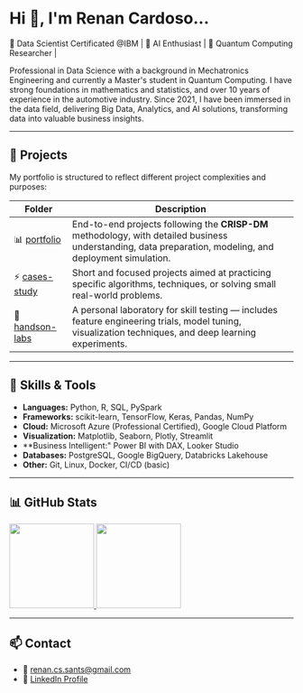 <h1 align="left">Hi 👋, I'm Renan Cardoso...</h1>
🎯 Data Scientist Certificated @IBM | 🤖 AI Enthusiast | 🧠 Quantum Computing Researcher |

Professional in Data Science with a background in Mechatronics Engineering and currently a Master's student in Quantum Computing. I have strong foundations in mathematics and statistics, and over 10 years of experience in the automotive industry. Since 2021, I have been immersed in the data field, delivering Big Data, Analytics, and AI solutions, transforming data into valuable business insights.

---

## 🚀 Projects

My portfolio is structured to reflect different project complexities and purposes:

|      Folder      | Description |
|------------------|-------------|
| 📊 [portfolio](./projetos_longos) | End-to-end projects following the **CRISP-DM** methodology, with detailed business understanding, data preparation, modeling, and deployment simulation. |
| ⚡ [cases-study](./projetos_praticos) | Short and focused projects aimed at practicing specific algorithms, techniques, or solving small real-world problems. |
| 🧪 [handson-labs](./experiments) | A personal laboratory for skill testing — includes feature engineering trials, model tuning, visualization techniques, and deep learning experiments. |

---

## 🧠 Skills & Tools
- **Languages:** Python, R, SQL, PySpark  
- **Frameworks:** scikit-learn, TensorFlow, Keras, Pandas, NumPy  
- **Cloud:** Microsoft Azure (Professional Certified), Google Cloud Platform  
- **Visualization:** Matplotlib, Seaborn, Plotly, Streamlit
- **Business Intelligent:" Power BI with DAX, Looker Studio  
- **Databases:** PostgreSQL, Google BigQuery, Databricks Lakehouse  
- **Other:** Git, Linux, Docker, CI/CD (basic)  

---

## 📊 GitHub Stats
<p align="left">
<a href="https://github.com/reynancs">
  <img height="150em" src="https://github-readme-stats-eight-theta.vercel.app/api?username=reynancs&show_icons=true&theme=transparent&include_all_commits=true&count_private=true"/>
  <img height="150em" src="https://github-readme-stats-eight-theta.vercel.app/api/top-langs/?username=reynancs&layout=compact&langs_count=8&theme=transparent"/>
</a>
</p>

---

## 📫 Contact
- 📧 renan.cs.sants@gmail.com  
- 💼 [LinkedIn Profile](https://www.linkedin.com/in/renan-cardoso-8323b151/)
